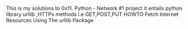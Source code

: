 This is my solutions to 0x11. Python - Network #1 project it entails python library urllib ,HTTPs methods i.e GET,POST,PUT HOWTO Fetch Internet Resources Using The urllib Package  

